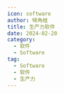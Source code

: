 ```yaml
---
icon: software
author: 犄角蛙
title: 生产力软件
date: 2024-02-20
category:
  - 软件
  - Software
tag:
  - Software
  - 软件
  - 生产力
---
```


